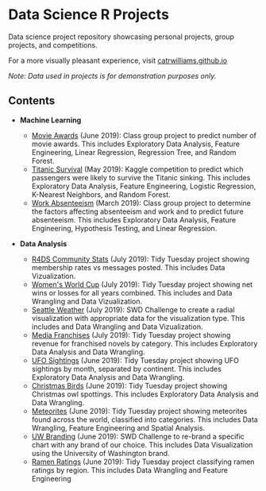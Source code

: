 # Data Science R Projects
Data science project repository showcasing personal projects, group projects, and competitions.

For a more visually pleasant experience, visit [catrwilliams.github.io](https://catrwilliams.github.io/)

*Note: Data used in projects is for demonstration purposes only.*

## Contents
- **Machine Learning**
  - [Movie Awards](Movie%20Awards.Rmd) (June 2019): Class group project to predict number of movie awards. This includes Exploratory Data Analysis, Feature Engineering, Linear Regression, Regression Tree, and Random Forest.
  - [Titanic Survival](Titanic.Rmd) (May 2019): Kaggle competition to predict which passengers were likely to survive the Titanic sinking. This includes Exploratory Data Analysis, Feature Engineering, Logistic Regression, K-Nearest Neighbors, and Random Forest.
  - [Work Absenteeism](Work%20Absenteeism.ipynb) (March 2019): Class group project to determine the factors affecting absenteeism and work and to predict future absenteeism. This includes Exploratory Data Analysis, Feature Engineering, Hypothesis Testing, and Linear Regression.

- **Data Analysis**
  - [R4DS Community Stats](tidytuesday/R4DS_Community_Stats.Rmd) (July 2019): Tidy Tuesday project showing membership rates vs messages posted. This includes Data Vizualization.
  - [Women's World Cup](tidytuesday/Womens_World_Cup.Rmd) (July 2019): Tidy Tuesday project showing net wins or losses for all years combined. This includes and Data Wrangling and Data Vizualization.
  - [Seattle Weather](SWDchallenges/Radial-Visualization.Rmd) (July 2019): SWD Challenge to create a radial visualization with appropriate data for the visualization type. This includes and Data Wrangling and Data Vizualization.
  - [Media Franchises](tidytuesday/Media-Franchises.Rmd) (July 2019): Tidy Tuesday project showing revenue for franchised novels by category. This includes Exploratory Data Analysis and Data Wrangling.
  - [UFO Sightings](tidytuesday/UFO_Sightings.Rmd) (June 2019): Tidy Tuesday project showing UFO sightings by month, separated by continent. This includes Exploratory Data Analysis and Data Wrangling.
  - [Christmas Birds](tidytuesday/Christmas_Birds.Rmd) (June 2019): Tidy Tuesday project showing Christmas owl spottings. This includes Exploratory Data Analysis and Data Wrangling.
  - [Meteorites](tidytuesday/Meteorites.Rmd) (June 2019): Tidy Tuesday project showing meteorites found across the world, classified into categories. This includes Data Wrangling, Feature Engineering and Spatial Analysis.
  - [UW Branding](SWDchallenges/Branding.Rmd) (June 2019): SWD Challenge to re-brand a specific chart with any brand of our choice. This includes Data Visualization using the University of Washington brand.
  - [Ramen Ratings](tidytuesday/Ramen_Ratings.Rmd) (June 2019): Tidy Tuesday project classifying ramen ratings by region. This includes Data Wrangling and Feature Engineering
